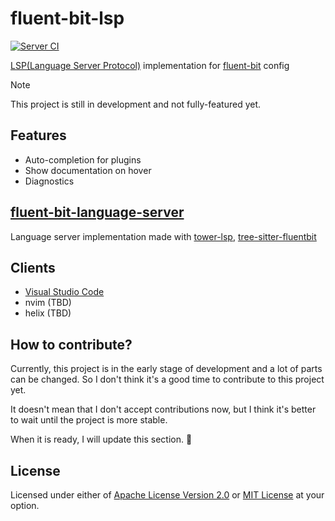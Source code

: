 # fluent-bit-lsp

[![Server CI](https://github.com/sh-cho/fluent-bit-lsp/actions/workflows/server-ci.yaml/badge.svg?event=push)](https://github.com/sh-cho/fluent-bit-lsp/actions/workflows/server-ci.yaml)

[LSP(Language Server Protocol)](https://microsoft.github.io/language-server-protocol/) implementation
for [fluent-bit](https://fluentbit.io/) config

> [!NOTE]
> This project is still in development and not fully-featured yet.

## Features

- Auto-completion for plugins
- Show documentation on hover
- Diagnostics

## [fluent-bit-language-server](./fluent-bit-language-server)

Language server implementation made
with [tower-lsp](https://github.com/ebkalderon/tower-lsp), [tree-sitter-fluentbit](https://github.com/sh-cho/tree-sitter-fluentbit)

## Clients

- [Visual Studio Code](./clients/vscode)
- nvim (TBD)
- helix (TBD)

## How to contribute?

Currently, this project is in the early stage of development and a lot of parts can be changed. So I don't think it's a good time to contribute to this project yet.

It doesn't mean that I don't accept contributions now, but I think it's better to wait until the project is more stable.

When it is ready, I will update this section. 🙏

## License

Licensed under either of [Apache License Version 2.0](LICENSE-APACHE) or [MIT License](LICENSE-MIT) at your option.
